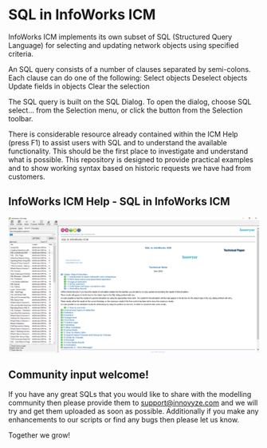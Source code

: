 # SQL in InfoWorks ICM
InfoWorks ICM implements its own subset of SQL (Structured Query Language) for selecting and updating network objects using specified criteria. 

An SQL query consists of a number of clauses separated by semi-colons. Each clause can do one of the following:
    Select objects 
    Deselect objects 
    Update fields in objects 
    Clear the selection

The SQL query is built on the SQL Dialog. To open the dialog, choose SQL select... from the Selection menu, or click the  button from the Selection toolbar.

There is considerable resource already contained within the ICM Help (press F1) to assist users with SQL and to understand the available functionality. This should be the first place to investigate and understand what is possible. This repository is designed to provide practical examples and to show working syntax based on historic requests we have had from customers. 

## InfoWorks ICM Help - SQL in InfoWorks ICM
![](img001.png)

## Community input welcome!
If you have any great SQLs that you would like to share with the modelling community then please provide them to support@innovyze.com and we will try and get them uploaded as soon as possible. Additionally if you make any enhancements to our scripts or find any bugs then please let us know. 

Together we grow!